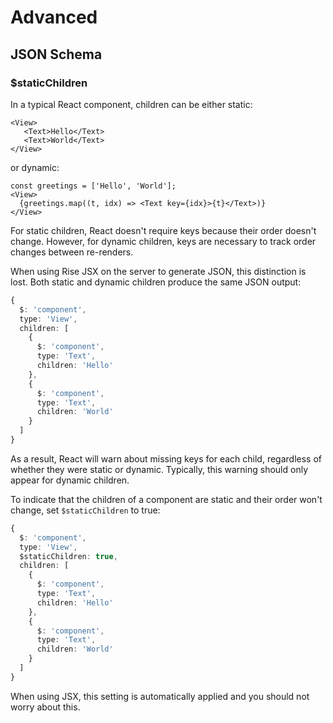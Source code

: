 # Advanced

## JSON Schema

### $staticChildren

In a typical React component, children can be either static:

```tsx
<View>
   <Text>Hello</Text>
   <Text>World</Text>
</View>
```

or dynamic:

```tsx
const greetings = ['Hello', 'World'];
<View>
  {greetings.map((t, idx) => <Text key={idx}>{t}</Text>)}
</View>
```

For static children, React doesn't require keys because their order doesn't change. However, for dynamic children, keys are necessary to track order changes between re-renders.

When using Rise JSX on the server to generate JSON, this distinction is lost. Both static and dynamic children produce the same JSON output:

```ts
{
  $: 'component',
  type: 'View',
  children: [
    {
      $: 'component',
      type: 'Text',
      children: 'Hello'
    },
    {
      $: 'component',
      type: 'Text',
      children: 'World'
    }
  ]
}
```

As a result, React will warn about missing keys for each child, regardless of whether they were static or dynamic. Typically, this warning should only appear for dynamic children.

To indicate that the children of a component are static and their order won't change, set `$staticChildren` to true:

```ts
{
  $: 'component',
  type: 'View',
  $staticChildren: true,
  children: [
    {
      $: 'component',
      type: 'Text',
      children: 'Hello'
    },
    {
      $: 'component',
      type: 'Text',
      children: 'World'
    }
  ]
}
```

When using JSX, this setting is automatically applied and you should not worry about this.
